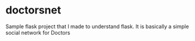 # doctorsnet
Sample flask project that I made to understand flask. It is basically a simple social network for Doctors
